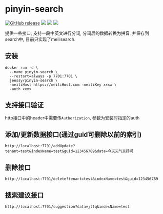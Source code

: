 # pinyin-search
<a href="https://github.com/jeessy2/pinyin-search/releases/latest"><img alt="GitHub release" src="https://img.shields.io/github/release/jeessy2/pinyin-search.svg?logo=github&style=flat-square"></a> <img src=https://goreportcard.com/badge/github.com/jeessy2/pinyin-search /> <img src=https://img.shields.io/docker/image-size/jeessy/pinyin-search /> <img src=https://img.shields.io/docker/pulls/jeessy/pinyin-search />

提供一些接口, 支持一段中英文进行分词, 分词后的数据转换为拼音, 并保存到search中, 目前只实现了meilisearch.


## 安装
```
docker run -d \
  --name pinyin-search \
  --restart=always -p 7701:7701 \
  jeessy/pinyin-search \
  -meiliHost https://meiliHost.com -meiliKey xxxx \
  -auth xxxx
```

## 支持接口验证

http接口中的header中需要传`Authorization`, 参数为安装时指定的auth

## 添加/更新数据接口(通过guid可删除以前的索引)

```
http://localhost:7701/addUpdate?tenant=test&indexName=test&guid=123456789&data=今天天气真好啊
```

## 删除接口

```
http://localhost:7701/delete?tenant=test&indexName=test&guid=123456789
```

## 搜索建议接口

```
http://localhost:7701/suggestion?data=jttq&indexName=test
```